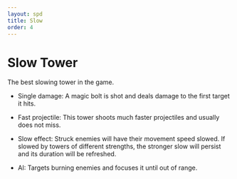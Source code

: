 ```yaml
---
layout: spd
title: Slow
order: 4
---
```


# Slow Tower

The best slowing tower in the game.

* Single damage: A magic bolt is shot and deals damage to the first target it hits.

* Fast projectile: This tower shoots much faster projectiles and usually does not miss.

* Slow effect: Struck enemies will have their movement speed slowed. If slowed by towers of different strengths, the stronger slow will persist and its duration will be refreshed.

* AI: Targets burning enemies and focuses it until out of range.
